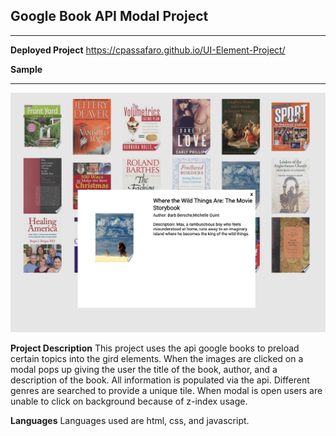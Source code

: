 ## Google Book API Modal Project
_____________

__Deployed Project__
https://cpassafaro.github.io/UI-Element-Project/

__Sample__
***
![Home Page](images/sample.png)


__Project Description__
This project uses the api google books to preload certain topics into the gird elements. When the images are clicked on a modal pops up giving the user the title of the book, author, and a description of the book. All information is populated via the api. Different genres are searched to provide a unique tile. When modal is open users are unable to click on background because of z-index usage.

__Languages__
Languages used are html, css, and javascript.
